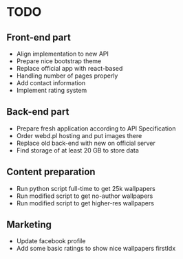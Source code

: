 # TODO

## Front-end part
* Align implementation to new API
* Prepare nice bootstrap theme
* Replace official app with react-based
* Handling number of pages properly
* Add contact information
* Implement rating system

## Back-end part
* Prepare fresh application according to API Specification
* Order webd.pl hosting and put images there
* Replace old back-end with new on official server
* Find storage of at least 20 GB to store data

## Content preparation
* Run python script full-time to get 25k wallpapers
* Run modified script to get no-author wallpapers
* Run modified script to get higher-res wallpapers

## Marketing
* Update facebook profile
* Add some basic ratings to show nice wallpapers firstIdx
